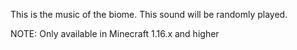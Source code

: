 This is the music of the biome. This sound will be randomly played.

NOTE: Only available in Minecraft 1.16.x and higher